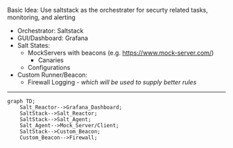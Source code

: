 Basic Idea:
Use saltstack as the orchestrater for securty related tasks, monitoring, and alerting

- Orchestrator: Saltstack
- GUI/Dashboard: Grafana
- Salt States:
  - MockServers with beacons (e.g. https://www.mock-server.com/)
    - Canaries
  - Configurations
- Custom Runner/Beacon:
  - Firewall Logging - _which will be used to supply better rules_

---

```mermaid
graph TD;
    Salt_Reactor-->Grafana_Dashboard;
    SaltStack-->Salt_Reactor;
    SaltStack-->Salt_Agent;
    Salt_Agent-->Mock_Server/Client;
    SaltStack-->Custom_Beacon;
    Custom_Beacon-->Firewall;
```
 
